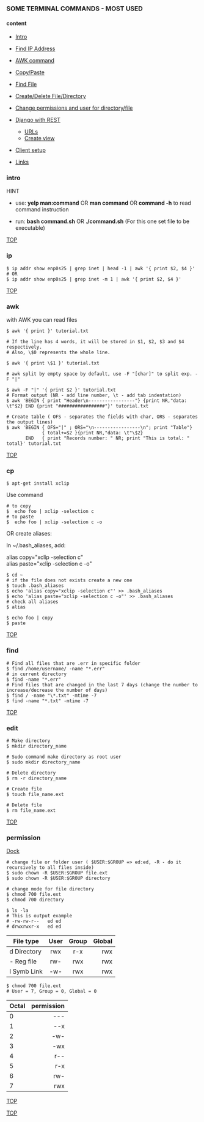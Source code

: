 ### SOME TERMINAL COMMANDS - MOST USED

#### content

- [Intro](#intro) <br/>
- [Find IP Address](#ip) <br/>
- [AWK command](#awk) <br/>
- [Copy/Paste](#cp) <br/>
- [Find File](#find) <br/>
- [Create/Delete File/Directory](#edit) <br/>
- [Change permissions and user for directory/file](#permission) <br/>

- [Django with REST](#django)
  - [URLs](#urls)
  - [Create view](#view)
  
- [Client setup](#client)
- [Links](#links)

### intro

HINT 

- use: **yelp man:command** OR **man command** OR **command -h** to read command instruction

- run: **bash command.sh** OR **./command.sh** (For this one set file to be executable)

[TOP](#content)

### ip

```console
$ ip addr show enp0s25 | grep inet | head -1 | awk '{ print $2, $4 }'
# OR
$ ip addr show enp0s25 | grep inet -m 1 | awk '{ print $2, $4 }'
```

[TOP](#content)

### awk

with AWK you can read files
```console
$ awk '{ print }' tutorial.txt

# If the line has 4 words, it will be stored in $1, $2, $3 and $4 respectively.
# Also, \$0 represents the whole line.

$ awk '{ print \$1 }' tutorial.txt

# awk split by empty space by default, use -F "[char]" to split exp. -F "|"

$ awk -F "|" '{ print $2 }' tutorial.txt
# Format output (NR - add line number, \t - add tab indentation)
$ awk 'BEGIN { print "Header\n-----------------"} {print NR,"data: \t"$2} END {print "#################"}' tutorial.txt

# Create table ( OFS - separates the fields with char, ORS - separates the output lines)
$ awk 'BEGIN { OFS="|" ; ORS="\n-----------------\n"; print "Table"}
             { total+=$2 }{print NR,"data: \t"\$2} 
       END   { print "Records number: " NR; print "This is total: " total}' tutorial.txt
```

[TOP](#content)

### cp

```console
$ apt-get install xclip
```

Use command

```console
# to copy
$  echo foo | xclip -selection c
# to paste
$  echo foo | xclip -selection c -o
```

OR create aliases:

In ~/.bash_aliases, add:

alias copy="xclip -selection c" <br/>
alias paste="xclip -selection c -o"

```console
$ cd ~
# if the file does not exists create a new one
$ touch .bash_aliases
$ echo 'alias copy="xclip -selection c"' >> .bash_aliases
$ echo 'alias paste="xclip -selection c -o"' >> .bash_aliases
# check all aliases
$ alias

$ echo foo | copy
$ paste
```

[TOP](#content)

### find

```console
# Find all files that are .err in specific folder 
$ find /home/username/ -name "*.err"
# in current directory
$ find -name "*.err"
# Find files that are changed in the last 7 days (change the number to increase/decrease the number of days)
$ find / -name "\*.txt" -mtime -7
$ find -name "*.txt" -mtime -7
```

[TOP](#content)

### edit

```console
# Make directory
$ mkdir directory_name

# Sudo command make directory as root user
$ sudo mkdir directory_name

# Delete directory
$ rm -r directory_name

# Create file
$ touch file_name.ext

# Delete file
$ rm file_name.ext
```


[TOP](#content)

### permission

[Dock](https://www.linode.com/docs/tools-reference/tools/modify-file-permissions-with-chmod/)

```console
# change file or folder user ( $USER:$GROUP => ed:ed, -R - do it recursively to all files inside)
$ sudo chown -R $USER:$GROUP file.ext
$ sudo chown -R $USER:$GROUP directory

# change mode for file directory
$ chmod 700 file.ext
$ chmod 700 directory

$ ls -la
# This is output example
# -rw-rw-r--   ed ed  
# drwxrwxr-x   ed ed

```

| File type    | User  | Group  | Global |
| -------------|:-----:|:------:| ------:|
| d Directory  | rwx   | r-x    | rwx    |
| - Reg file   | rw-   | rwx    | rwx    |
| l Symb Link  | -w-   | rwx    | rwx    |

```console
$ chmod 700 file.ext
# User = 7, Group = 0, Global = 0
```

| Octal | permission | 
| ------|-----------:|
| 0     | ---        |
| 1     | --x        |
| 2     | -w-        |
| 3     | -wx        |
| 4     | r--        |
| 5     | r-x        |
| 6     | rw-        |
| 7     | rwx        |

[TOP](#content)




[TOP](#content)


